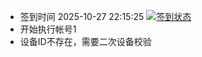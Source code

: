 - 签到时间 2025-10-27 22:15:25 [![签到状态](https://github.com/zdu2022/189cloud/actions/workflows/main.yml/badge.svg?branch=main)](https://github.com/zdu2022/189cloud/actions/workflows/main.yml)
- 开始执行帐号1
- 设备ID不存在，需要二次设备校验
